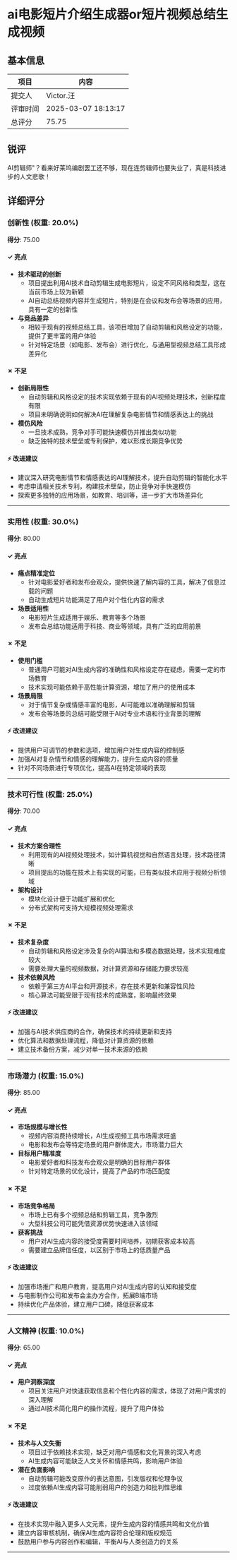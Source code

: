# ai电影短片介绍生成器or短片视频总结生成视频

## 基本信息

| 项目 | 内容 |
|------|------|
| 提交人 | Victor.汪 |
| 评审时间 | 2025-03-07 18:13:17 |
| 总评分 | 75.75 |

## 锐评

AI剪辑师"？看来好莱坞编剧罢工还不够，现在连剪辑师也要失业了，真是科技进步的人文悲歌！

## 详细评分

### 创新性 (权重: 20.0%)

**得分**: 75.00

#### ✓ 亮点

* **技术驱动的创新**
  * 项目提出利用AI技术自动剪辑生成电影短片，设定不同风格和类型，这在当前市场上较为新颖
  * AI自动总结视频内容并生成短片，特别是在会议和发布会等场景的应用，具有一定的创新性
* **与竞品差异**
  * 相较于现有的视频总结工具，该项目增加了自动剪辑和风格设定的功能，提供了更丰富的用户体验
  * 针对特定场景（如电影、发布会）进行优化，与通用型视频总结工具形成差异化

#### ✗ 不足

* **创新局限性**
  * 自动剪辑和风格设定的技术实现依赖于现有的AI视频处理技术，创新程度有限
  * 项目未明确说明如何解决AI在理解复杂电影情节和情感表达上的挑战
* **模仿风险**
  * 一旦技术成熟，竞争对手可能快速模仿并推出类似功能
  * 缺乏独特的技术壁垒或专利保护，难以形成长期竞争优势

#### ⚡ 改进建议

* 建议深入研究电影情节和情感表达的AI理解技术，提升自动剪辑的智能化水平
* 考虑申请相关技术专利，构建技术壁垒，防止竞争对手快速模仿
* 探索更多独特的应用场景，如教育、培训等，进一步扩大市场差异化

---

### 实用性 (权重: 30.0%)

**得分**: 80.00

#### ✓ 亮点

* **痛点精准定位**
  * 针对电影爱好者和发布会观众，提供快速了解内容的工具，解决了信息过载的问题
  * 自动生成短片功能满足了用户对个性化内容的需求
* **场景适用性**
  * 电影短片生成适用于娱乐、教育等多个场景
  * 发布会总结功能适用于科技、商业等领域，具有广泛的应用前景

#### ✗ 不足

* **使用门槛**
  * 普通用户可能对AI生成内容的准确性和风格设定存在疑虑，需要一定的市场教育
  * 技术实现可能依赖于高性能计算资源，增加了用户的使用成本
* **场景局限**
  * 对于情节复杂或情感丰富的电影，AI可能难以准确理解和剪辑
  * 发布会等场景的总结可能受限于AI对专业术语和行业背景的理解

#### ⚡ 改进建议

* 提供用户可调节的参数和选项，增加用户对生成内容的控制感
* 加强AI对复杂情节和情感的理解能力，提升生成内容的质量
* 针对不同场景进行专项优化，提高AI在特定领域的表现

---

### 技术可行性 (权重: 25.0%)

**得分**: 70.00

#### ✓ 亮点

* **技术方案合理性**
  * 利用现有的AI视频处理技术，如计算机视觉和自然语言处理，技术路径清晰
  * 项目提出的功能在技术上有实现的可能，已有类似技术应用于视频分析领域
* **架构设计**
  * 模块化设计便于功能扩展和优化
  * 分布式架构可支持大规模视频处理需求

#### ✗ 不足

* **技术复杂度**
  * 自动剪辑和风格设定涉及复杂的AI算法和多模态数据处理，技术实现难度较大
  * 需要处理大量的视频数据，对计算资源和存储能力要求较高
* **技术依赖风险**
  * 依赖于第三方AI平台和开源技术，存在技术更新和兼容性风险
  * 核心算法可能受限于现有技术的成熟度，影响最终效果

#### ⚡ 改进建议

* 加强与AI技术供应商的合作，确保技术的持续更新和支持
* 优化算法和数据处理流程，降低对计算资源的依赖
* 建立技术备份方案，减少对单一技术来源的依赖

---

### 市场潜力 (权重: 15.0%)

**得分**: 85.00

#### ✓ 亮点

* **市场规模与增长性**
  * 视频内容消费持续增长，AI生成视频工具市场需求旺盛
  * 电影和发布会等特定场景的用户群体庞大，市场潜力巨大
* **目标用户精准度**
  * 电影爱好者和科技发布会观众是明确的目标用户群体
  * 针对特定场景的优化设计，提高了产品的市场匹配度

#### ✗ 不足

* **市场竞争格局**
  * 市场上已有多个视频总结和剪辑工具，竞争激烈
  * 大型科技公司可能凭借资源优势快速进入该领域
* **获客挑战**
  * 用户对AI生成内容的接受度需要时间培养，初期获客成本较高
  * 需要建立品牌信任度，以区别于市场上的低质量产品

#### ⚡ 改进建议

* 加强市场推广和用户教育，提高用户对AI生成内容的认知和接受度
* 与电影制作公司和发布会主办方合作，拓展B端市场
* 持续优化产品体验，建立用户口碑，降低获客成本

---

### 人文精神 (权重: 10.0%)

**得分**: 65.00

#### ✓ 亮点

* **用户洞察深度**
  * 项目关注用户对快速获取信息和个性化内容的需求，体现了对用户需求的深入理解
  * 通过AI技术简化用户的操作流程，提升了用户体验

#### ✗ 不足

* **技术与人文失衡**
  * 项目过于依赖技术实现，缺乏对用户情感和文化背景的深入考虑
  * AI生成内容可能缺乏人文关怀和情感共鸣，影响用户体验
* **潜在负面影响**
  * 自动剪辑可能改变原作的表达意图，引发版权和伦理争议
  * 过度依赖AI生成内容可能削弱用户的创造力和批判性思维

#### ⚡ 改进建议

* 在技术实现中融入更多人文元素，提升生成内容的情感共鸣和文化价值
* 建立内容审核机制，确保AI生成内容符合伦理和版权规范
* 鼓励用户参与内容创作和编辑，平衡AI与人类创造力的关系

---

